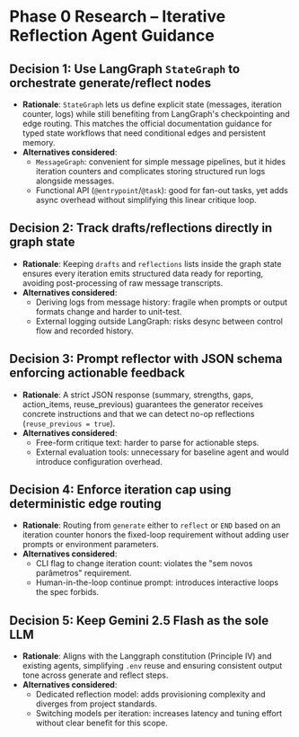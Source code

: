 # Phase 0 Research – Iterative Reflection Agent Guidance

## Decision 1: Use LangGraph `StateGraph` to orchestrate generate/reflect nodes

- **Rationale**: `StateGraph` lets us define explicit state (messages, iteration counter, logs) while still benefiting from LangGraph's checkpointing and edge routing. This matches the official documentation guidance for typed state workflows that need conditional edges and persistent memory.
- **Alternatives considered**:
  - `MessageGraph`: convenient for simple message pipelines, but it hides iteration counters and complicates storing structured run logs alongside messages.
  - Functional API (`@entrypoint`/`@task`): good for fan-out tasks, yet adds async overhead without simplifying this linear critique loop.

## Decision 2: Track drafts/reflections directly in graph state

- **Rationale**: Keeping `drafts` and `reflections` lists inside the graph state ensures every iteration emits structured data ready for reporting, avoiding post-processing of raw message transcripts.
- **Alternatives considered**:
  - Deriving logs from message history: fragile when prompts or output formats change and harder to unit-test.
  - External logging outside LangGraph: risks desync between control flow and recorded history.

## Decision 3: Prompt reflector with JSON schema enforcing actionable feedback

- **Rationale**: A strict JSON response (summary, strengths, gaps, action_items, reuse_previous) guarantees the generator receives concrete instructions and that we can detect no-op reflections (`reuse_previous = true`).
- **Alternatives considered**:
  - Free-form critique text: harder to parse for actionable steps.
  - External evaluation tools: unnecessary for baseline agent and would introduce configuration overhead.

## Decision 4: Enforce iteration cap using deterministic edge routing

- **Rationale**: Routing from `generate` either to `reflect` or `END` based on an iteration counter honors the fixed-loop requirement without adding user prompts or environment parameters.
- **Alternatives considered**:
  - CLI flag to change iteration count: violates the "sem novos parâmetros" requirement.
  - Human-in-the-loop continue prompt: introduces interactive loops the spec forbids.

## Decision 5: Keep Gemini 2.5 Flash as the sole LLM

- **Rationale**: Aligns with the Langgraph constitution (Principle IV) and existing agents, simplifying `.env` reuse and ensuring consistent output tone across generate and reflect steps.
- **Alternatives considered**:
  - Dedicated reflection model: adds provisioning complexity and diverges from project standards.
  - Switching models per iteration: increases latency and tuning effort without clear benefit for this scope.
